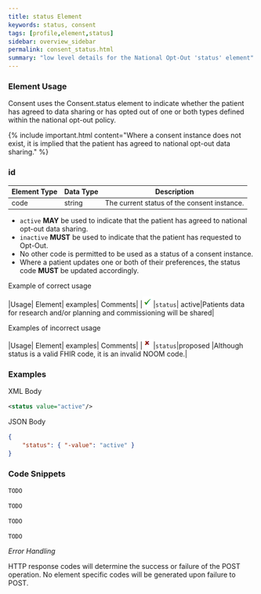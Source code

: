 ```yaml
---
title: status Element
keywords: status, consent
tags: [profile,element,status]
sidebar: overview_sidebar
permalink: consent_status.html
summary: "low level details for the National Opt-Out 'status' element"
---
```

### Element Usage ###

Consent uses the Consent.status element to indicate whether the patient has agreed to data sharing or has opted out of one or both types defined within the national opt-out policy.

{% include important.html content="Where a consent instance does not exist, it is implied that the patient has agreed to national opt-out data sharing." %}

### id ###

|Element Type| Data Type| Description|
| ------------- | ------------- | ------------- |
| code| string | The current status of the consent instance.|


- `active` **MAY** be used to indicate that the patient has agreed to national opt-out data sharing.
- `inactive` **MUST** be used to indicate that the patient has requested to Opt-Out. 
- No other code is permitted to be used as a status of a consent instance.
- Where a patient updates one or both of their preferences, the status code **MUST** be updated accordingly.

Example of correct usage

|Usage| Element| examples| Comments|
|![Tick](images/tick.png)|`status`| active|Patients data for research and/or planning and commissioning will be shared|

Examples of incorrect usage

|Usage| Element| examples| Comments|
|![Cross](images/cross.png)|`status`|proposed |Although status is a valid FHIR code, it is an invalid NOOM code.|

### Examples ###

XML Body

```xml
<status value="active"/>
```
JSON Body

```json
{
    "status": { "-value": "active" }
}
```

### Code Snippets

```javascript
TODO
```

```python
TODO
```

```C#
TODO
```

```java
TODO
```


*Error Handling*

HTTP response codes will determine the success or failure of the POST operation. No element specific codes will be generated upon failure to POST.








